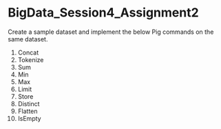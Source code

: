 # BigData_Session4_Assignment2

Create a sample dataset and implement the below Pig commands on the same dataset.
1) Concat
2) Tokenize
3) Sum
4) Min
5) Max
6) Limit
7) Store
8) Distinct
9) Flatten
10) IsEmpty